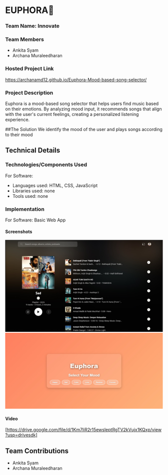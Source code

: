 # EUPHORA🎵

### Team Name: Innovate

### Team Members
- Ankita Syam
- Archana Muraleedharan

### Hosted Project Link
https://archanamd12.github.io/Euphora-Mood-based-song-selector/

### Project Description
Euphora is a mood-based song selector that helps users find music based on their emotions. By analyzing mood input, it recommends songs that align with the user's current feelings, creating a personalized listening experience.

##The Solution
We identify the mood of the user and plays songs according to their mood

## Technical Details

### Technologies/Components Used
For Software:
- Languages used: HTML, CSS, JavaScript
- Libraries used: none
- Tools used: none

### Implementation
For Software: Basic Web App

#### Screenshots 
![My Euphora](euphora-song.jpg)
![My Euphora](euphora.jpg)

#### Video
[https://drive.google.com/file/d/1Km7liR2r15ewsleptRgTV2kVujx1KQxp/view?usp=drivesdk]

## Team Contributions
- Ankita Syam
- Archana Muraleedharan


   


